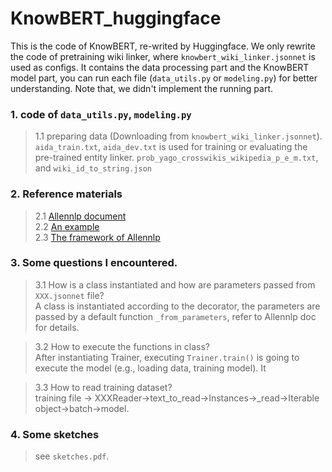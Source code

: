# KnowBERT_huggingface
This is the code of KnowBERT, re-writed by Huggingface. We only rewrite the code of pretraining wiki linker, where `knowbert_wiki_linker.jsonnet` is used as configs.
It contains the data processing part and the KnowBERT model part, you can run each file (`data_utils.py` or `modeling.py`) for better understanding. Note that, we didn't implement the running part.


### 1. code of `data_utils.py`, `modeling.py`
> 1.1 preparing data (Downloading from `knowbert_wiki_linker.jsonnet`).
> `aida_train.txt`, `aida_dev.txt` is used for training or evaluating the pre-trained entity linker.
> `prob_yago_crosswikis_wikipedia_p_e_m.txt`, and `wiki_id_to_string.json`


### 2.  Reference materials
> 2.1 [Allennlp document](http://docs.allennlp.org/v0.9.0/api/allennlp.commands.html)  
> 2.2 [An example](https://github.com/wj-Mcat/allennlp-tutorials/blob/master/code-tutorials/01-simple-lstm-tagger/train.py)  
> 2.3 [The framework of Allennlp](https://zhuanlan.zhihu.com/p/110362086)  

### 3. Some questions I encountered.
> 3.1 How is a class instantiated and how are parameters passed from `XXX.jsonnet` file?  
> A class is instantiated according to the decorator, the parameters are passed by a default function `_from_parameters`, refer to Allennlp doc for details.  

> 3.2 How to  execute the functions in class?  
> After instantiating Trainer, executing `Trainer.train()` is going to execute the model (e.g., loading data, training model). It

> 3.3 How to read training dataset?  
> training file -> XXXReader->text_to_read->Instances->_read->Iterable object->batch->model.


### 4.  Some sketches
> see `sketches.pdf`.


